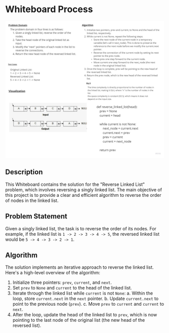 # Whiteboard Process
![](../img/reverse_linked_list.jpg)

## Description

This Whiteboard  contains the solution for the "Reverse Linked List" problem, which involves reversing a singly linked list. The main objective of this project is to provide a clear and efficient algorithm to reverse the order of nodes in the linked list.

## Problem Statement

Given a singly linked list, the task is to reverse the order of its nodes. For example, if the linked list is `1 -> 2 -> 3 -> 4 -> 5`, the reversed linked list would be `5 -> 4 -> 3 -> 2 -> 1`.

## Algorithm

The solution implements an iterative approach to reverse the linked list. Here's a high-level overview of the algorithm:

1. Initialize three pointers: `prev`, `current`, and `next`.
2. Set `prev` to `None` and `current` to the head of the linked list.
3. Iterate through the linked list while `current` is not `None`:
    a. Within the loop, store `current.next` in the `next` pointer.
    b. Update `current.next` to point to the previous node (`prev`).
    c. Move `prev` to `current` and `current` to `next`.
4. After the loop, update the head of the linked list to `prev`, which is now pointing to the last node of the original list (the new head of the reversed list).


